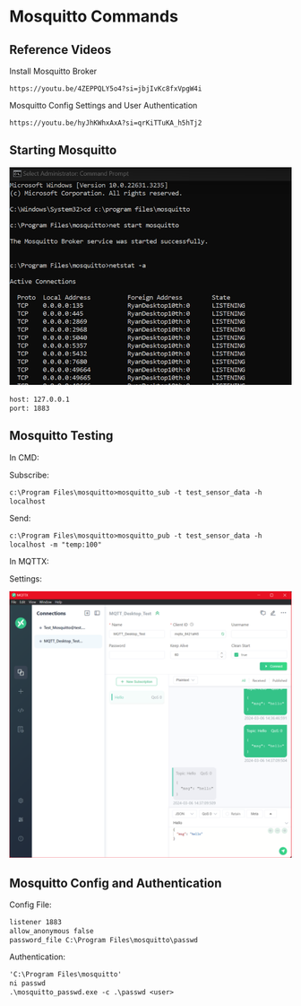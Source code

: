 # Mosquitto Commands

## Reference Videos

Install Mosquitto Broker

    https://youtu.be/4ZEPPQLY5o4?si=jbjIvKc8fxVpgW4i

Mosquitto Config Settings and User Authentication

    https://youtu.be/hyJhKWhxAxA?si=qrKiTTuKA_h5hTj2

## Starting Mosquitto

![alt text](image.png)

    host: 127.0.0.1
    port: 1883

## Mosquitto Testing

In CMD:

Subscribe:

    c:\Program Files\mosquitto>mosquitto_sub -t test_sensor_data -h localhost

Send:

    c:\Program Files\mosquitto>mosquitto_pub -t test_sensor_data -h localhost -m "temp:100"

In MQTTX:

Settings:

![alt text](image-1.png)

## Mosquitto Config and Authentication

Config File:

    listener 1883
    allow_anonymous false 
    password_file C:\Program Files\mosquitto\passwd

Authentication:

    'C:\Program Files\mosquitto'
    ni passwd
    .\mosquitto_passwd.exe -c .\passwd <user>
